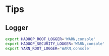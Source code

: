# Tips

## Logger

```sh
export HADOOP_ROOT_LOGGER='WARN,console'
export HADOOP_SECURITY_LOGGER='WARN,console'
export YARN_ROOT_LOGGER='WARN,console'
```
